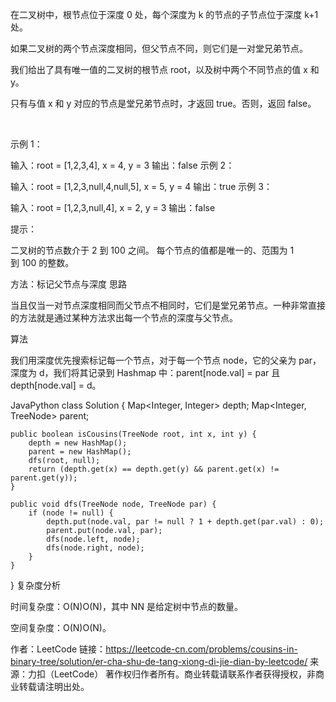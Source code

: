 在二叉树中，根节点位于深度 0 处，每个深度为 k 的节点的子节点位于深度 k+1 处。

如果二叉树的两个节点深度相同，但父节点不同，则它们是一对堂兄弟节点。

我们给出了具有唯一值的二叉树的根节点 root，以及树中两个不同节点的值 x 和 y。

只有与值 x 和 y 对应的节点是堂兄弟节点时，才返回 true。否则，返回 false。

 

示例 1：


输入：root = [1,2,3,4], x = 4, y = 3
输出：false
示例 2：


输入：root = [1,2,3,null,4,null,5], x = 5, y = 4
输出：true
示例 3：



输入：root = [1,2,3,null,4], x = 2, y = 3
输出：false
 

提示：

二叉树的节点数介于 2 到 100 之间。
每个节点的值都是唯一的、范围为 1 到 100 的整数。


方法：标记父节点与深度
思路

当且仅当一对节点深度相同而父节点不相同时，它们是堂兄弟节点。一种非常直接的方法就是通过某种方法求出每一个节点的深度与父节点。

算法

我们用深度优先搜索标记每一个节点，对于每一个节点 node，它的父亲为 par，深度为 d，我们将其记录到 Hashmap 中：parent[node.val] = par 且 depth[node.val] = d。

JavaPython
class Solution {
    Map<Integer, Integer> depth;
    Map<Integer, TreeNode> parent;

    public boolean isCousins(TreeNode root, int x, int y) {
        depth = new HashMap();
        parent = new HashMap();
        dfs(root, null);
        return (depth.get(x) == depth.get(y) && parent.get(x) != parent.get(y));
    }

    public void dfs(TreeNode node, TreeNode par) {
        if (node != null) {
            depth.put(node.val, par != null ? 1 + depth.get(par.val) : 0);
            parent.put(node.val, par);
            dfs(node.left, node);
            dfs(node.right, node);
        }
    }
}
复杂度分析

时间复杂度：O(N)O(N)，其中 NN 是给定树中节点的数量。

空间复杂度：O(N)O(N)。

作者：LeetCode
链接：https://leetcode-cn.com/problems/cousins-in-binary-tree/solution/er-cha-shu-de-tang-xiong-di-jie-dian-by-leetcode/
来源：力扣（LeetCode）
著作权归作者所有。商业转载请联系作者获得授权，非商业转载请注明出处。